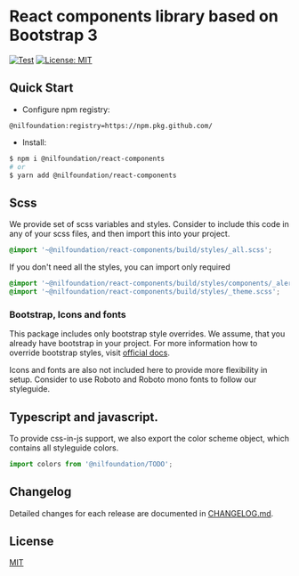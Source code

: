 # React components library based on Bootstrap 3

[![Test](https://github.com/NilFoundation/react-components/actions/workflows/test.yaml/badge.svg)](https://github.com/NilFoundation/react-components/actions/workflows/test.yaml)
[![License: MIT](https://img.shields.io/badge/License-MIT-green.svg)](https://opensource.org/licenses/MIT)

## Quick Start

- Configure npm registry:

```
@nilfoundation:registry=https://npm.pkg.github.com/
```

- Install:

```bash
$ npm i @nilfoundation/react-components
# or
$ yarn add @nilfoundation/react-components
```

## Scss

We provide set of scss variables and styles. Consider to include this code in any of your scss files, and then import this into your project.

```scss
@import '~@nilfoundation/react-components/build/styles/_all.scss';
```

If you don't need all the styles, you can import only required
```scss
@import '~@nilfoundation/react-components/build/styles/components/_alert.scss';
@import '~@nilfoundation/react-components/build/styles/_theme.scss';
```

### Bootstrap, Icons and fonts
This package includes only bootstrap style overrides. We assume, that you already have bootstrap in your project. For more information how to override bootstrap styles, visit [official docs](https://getbootstrap.com/docs/5.3/customize/sass/).

Icons and fonts are also not included here to provide more flexibility in setup. Consider to use Roboto and Roboto mono fonts to follow our styleguide.

## Typescript and javascript.
To provide css-in-js support, we also export the color scheme object, which contains all styleguide colors.
```ts
import colors from '@nilfoundation/TODO';
```

## Changelog

Detailed changes for each release are documented in [CHANGELOG.md](./CHANGELOG.md).

## License

[MIT](http://opensource.org/licenses/MIT)
